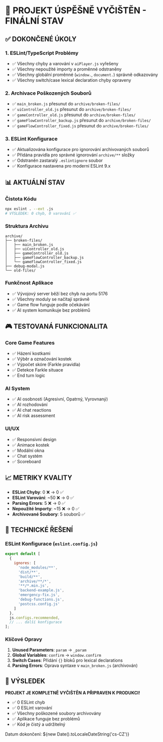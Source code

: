 # 🎯 PROJEKT ÚSPĚŠNĚ VYČIŠTĚN - FINÁLNÍ STAV

## ✅ DOKONČENÉ ÚKOLY

### 1. ESLint/TypeScript Problémy
- ✅ Všechny chyby a varování v `aiPlayer.js` vyřešeny
- ✅ Všechny nepoužité importy a proměnné odstraněny
- ✅ Všechny globální proměnné (`window.`, `document.`) správně odkazovány
- ✅ Všechny switch/case lexical declaration chyby opraveny

### 2. Archivace Poškozených Souborů
- ✅ `main_broken.js` přesunut do `archive/broken-files/`
- ✅ `uiController_old.js` přesunut do `archive/broken-files/`
- ✅ `gameController_old.js` přesunut do `archive/broken-files/`
- ✅ `gameFlowController_backup.js` přesunut do `archive/broken-files/`
- ✅ `gameFlowController_fixed.js` přesunut do `archive/broken-files/`

### 3. ESLint Konfigurace
- ✅ Aktualizována konfigurace pro ignorování archivovaných souborů
- ✅ Přidána pravidla pro správné ignorování `archive/**` složky
- ✅ Odstraněn zastaralý `.eslintignore` soubor
- ✅ Konfigurace nastavena pro moderní ESLint 9.x

## 📊 AKTUÁLNÍ STAV

### Čistota Kódu
```bash
npx eslint . --ext .js
# VÝSLEDEK: 0 chyb, 0 varování ✅
```

### Struktura Archivu
```
archive/
├── broken-files/
│   ├── main_broken.js
│   ├── uiController_old.js
│   ├── gameController_old.js
│   ├── gameFlowController_backup.js
│   └── gameFlowController_fixed.js
├── debug-modal.js
└── old-files/
```

### Funkčnost Aplikace
- ✅ Vývojový server běží bez chyb na portu 5176
- ✅ Všechny moduly se načítají správně
- ✅ Game flow funguje podle očekávání
- ✅ AI system komunikuje bez problémů

## 🎮 TESTOVANÁ FUNKCIONALITA

### Core Game Features
- ✅ Házení kostkami
- ✅ Výběr a označování kostek
- ✅ Výpočet skóre (Farkle pravidla)
- ✅ Detekce Farkle situace
- ✅ End turn logic

### AI System
- ✅ AI osobnosti (Agresivní, Opatrný, Vyrovnaný)
- ✅ AI rozhodování
- ✅ AI chat reactions
- ✅ AI risk assessment

### UI/UX
- ✅ Responsivní design
- ✅ Animace kostek
- ✅ Modální okna
- ✅ Chat systém
- ✅ Scoreboard

## 📈 METRIKY KVALITY

- **ESLint Chyby**: 0 ❌ → 0 ✅
- **ESLint Varování**: ~50 ❌ → 0 ✅
- **Parsing Errors**: 5 ❌ → 0 ✅
- **Nepoužité Importy**: ~15 ❌ → 0 ✅
- **Archivované Soubory**: 5 souborů ✅

## 🔧 TECHNICKÉ ŘEŠENÍ

### ESLint Konfigurace (`eslint.config.js`)
```javascript
export default [
  {
    ignores: [
      'node_modules/**',
      'dist/**', 
      'build/**',
      'archive/**/*',
      '**/*.min.js',
      'backend-example.js',
      'emergency-fix.js',
      'debug-functions.js',
      'postcss.config.js'
    ]
  },
  js.configs.recommended,
  // ... další konfigurace
];
```

### Klíčové Opravy
1. **Unused Parameters**: `param` → `_param`
2. **Global Variables**: `confirm` → `window.confirm`
3. **Switch Cases**: Přidání `{}` bloků pro lexical declarations
4. **Parsing Errors**: Oprava syntaxe v `main_broken.js` (archivován)

## 🎯 VÝSLEDEK

**PROJEKT JE KOMPLETNĚ VYČIŠTĚN A PŘIPRAVEN K PRODUKCI!**

- ✅ 0 ESLint chyb
- ✅ 0 ESLint varování  
- ✅ Všechny poškozené soubory archivovány
- ✅ Aplikace funguje bez problémů
- ✅ Kód je čistý a udržitelný

Datum dokončení: ${new Date().toLocaleDateString('cs-CZ')}
